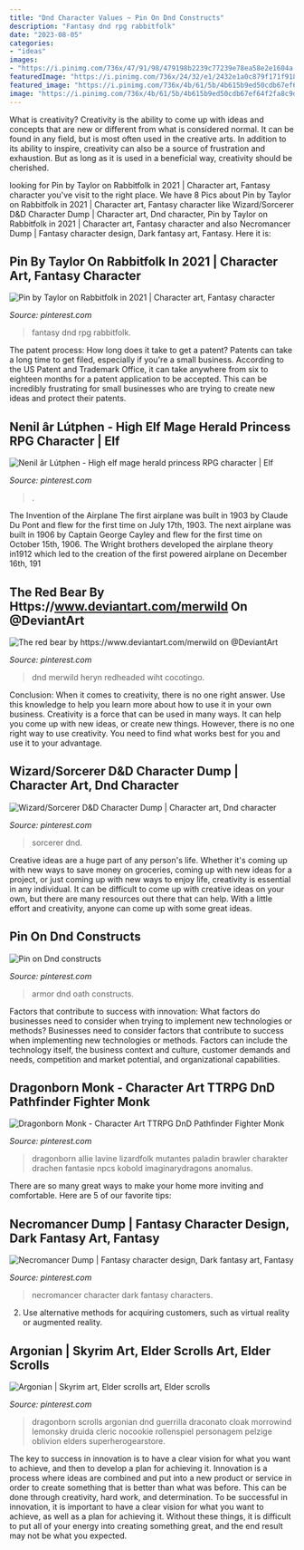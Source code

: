 ```yaml
---
title: "Dnd Character Values ~ Pin On Dnd Constructs"
description: "Fantasy dnd rpg rabbitfolk"
date: "2023-08-05"
categories:
- "ideas"
images:
- "https://i.pinimg.com/736x/47/91/98/479198b2239c77239e78ea58e2e1604a.jpg"
featuredImage: "https://i.pinimg.com/736x/24/32/e1/2432e1a0c879f171f918521a6b862447.jpg"
featured_image: "https://i.pinimg.com/736x/4b/61/5b/4b615b9ed50cdb67ef64f2fa8c9d7c34.jpg"
image: "https://i.pinimg.com/736x/4b/61/5b/4b615b9ed50cdb67ef64f2fa8c9d7c34.jpg"
---
```



What is creativity?
Creativity is the ability to come up with ideas and concepts that are new or different from what is considered normal. It can be found in any field, but is most often used in the creative arts. In addition to its ability to inspire, creativity can also be a source of frustration and exhaustion. But as long as it is used in a beneficial way, creativity should be cherished.

	

		
looking for Pin by Taylor on Rabbitfolk in 2021 | Character art, Fantasy character you've visit to the right place. We have 8 Pics about Pin by Taylor on Rabbitfolk in 2021 | Character art, Fantasy character like Wizard/Sorcerer D&amp;D Character Dump | Character art, Dnd character, Pin by Taylor on Rabbitfolk in 2021 | Character art, Fantasy character and also Necromancer Dump | Fantasy character design, Dark fantasy art, Fantasy. Here it is:
		
    
## Pin By Taylor On Rabbitfolk In 2021 | Character Art, Fantasy Character

<img loading=lazy src="https://i.pinimg.com/736x/e7/46/70/e74670d21bf5b5a677fecb46705e2e3f.jpg" onerror="this.onerror=null;this.src='https://tse1.mm.bing.net/th?id=OIP.Xqdy0BSWxGMyhvOLMQdh_gHaKR&amp;pid=15.1';" alt="Pin by Taylor on Rabbitfolk in 2021 | Character art, Fantasy character">

_Source: pinterest.com_

>fantasy dnd rpg rabbitfolk. 

	

The patent process: How long does it take to get a patent?
Patents can take a long time to get filed, especially if you're a small business. According to the US Patent and Trademark Office, it can take anywhere from six to eighteen months for a patent application to be accepted. This can be incredibly frustrating for small businesses who are trying to create new ideas and protect their patents.

    
## Nenil âr Lútphen - High Elf Mage Herald Princess RPG Character | Elf

<img loading=lazy src="https://i.pinimg.com/736x/f2/d2/09/f2d2092aaaa2d7cd57af114d8192ce33.jpg" onerror="this.onerror=null;this.src='https://tse1.mm.bing.net/th?id=OIP.aApR4qJvjbrwJz_ibTxwLwHaK9&amp;pid=15.1';" alt="Nenil âr Lútphen - High elf mage herald princess RPG character | Elf">

_Source: pinterest.com_

>. 

	

The Invention of the Airplane
The first airplane was built in 1903 by Claude Du Pont and flew for the first time on July 17th, 1903. The next airplane was built in 1906 by Captain George Cayley and flew for the first time on October 15th, 1906. The Wright brothers developed the airplane theory in1912 which led to the creation of the first powered airplane on December 16th, 191
    
## The Red Bear By Https://www.deviantart.com/merwild On @DeviantArt

<img loading=lazy src="https://i.pinimg.com/736x/5c/ec/fd/5cecfd7fefd7628c7af6038fe7f7347b.jpg" onerror="this.onerror=null;this.src='https://tse3.mm.bing.net/th?id=OIP.rF3JcXGlPSWS2TsWx4wtUgHaJ3&amp;pid=15.1';" alt="The red bear by https://www.deviantart.com/merwild on @DeviantArt">

_Source: pinterest.com_

>dnd merwild heryn redheaded wiht cocotingo. 

	

Conclusion: When it comes to creativity, there is no one right answer. Use this knowledge to help you learn more about how to use it in your own business.
Creativity is a force that can be used in many ways. It can help you come up with new ideas, or create new things. However, there is no one right way to use creativity. You need to find what works best for you and use it to your advantage.

    
## Wizard/Sorcerer D&amp;D Character Dump | Character Art, Dnd Character

<img loading=lazy src="https://i.pinimg.com/736x/24/32/e1/2432e1a0c879f171f918521a6b862447.jpg" onerror="this.onerror=null;this.src='https://tse3.mm.bing.net/th?id=OIP.e9u4Z9ruo6Nwmy6ZFdsNXQHaK9&amp;pid=15.1';" alt="Wizard/Sorcerer D&amp;D Character Dump | Character art, Dnd character">

_Source: pinterest.com_

>sorcerer dnd. 

	

Creative ideas are a huge part of any person's life. Whether it's coming up with new ways to save money on groceries, coming up with new ideas for a project, or just coming up with new ways to enjoy life, creativity is essential in any individual. It can be difficult to come up with creative ideas on your own, but there are many resources out there that can help. With a little effort and creativity, anyone can come up with some great ideas.

    
## Pin On Dnd Constructs

<img loading=lazy src="https://i.pinimg.com/736x/53/00/05/530005be3bb3e91b4375d8ff7fe65985.jpg" onerror="this.onerror=null;this.src='https://tse4.mm.bing.net/th?id=OIP.3EHwqPp62H0cfE-sxjadfgHaLZ&amp;pid=15.1';" alt="Pin on Dnd constructs">

_Source: pinterest.com_

>armor dnd oath constructs. 

	

Factors that contribute to success with innovation: What factors do businesses need to consider when trying to implement new technologies or methods?
Businesses need to consider factors that contribute to success when implementing new technologies or methods. Factors can include the technology itself, the business context and culture, customer demands and needs, competition and market potential, and organizational capabilities.

    
## Dragonborn Monk - Character Art TTRPG DnD Pathfinder Fighter Monk

<img loading=lazy src="https://i.pinimg.com/736x/47/91/98/479198b2239c77239e78ea58e2e1604a.jpg" onerror="this.onerror=null;this.src='https://tse3.mm.bing.net/th?id=OIP.Fnkkywrz9GndzHqnXZy-rAHaJ4&amp;pid=15.1';" alt="Dragonborn Monk - Character Art TTRPG DnD Pathfinder Fighter Monk">

_Source: pinterest.com_

>dragonborn allie lavine lizardfolk mutantes paladin brawler charakter drachen fantasie npcs kobold imaginarydragons anomalus. 

	

There are so many great ways to make your home more inviting and comfortable. Here are 5 of our favorite tips:

    
## Necromancer Dump | Fantasy Character Design, Dark Fantasy Art, Fantasy

<img loading=lazy src="https://i.pinimg.com/736x/2e/09/2a/2e092abe98c0b029a11295c47beebbb4.jpg" onerror="this.onerror=null;this.src='https://tse4.mm.bing.net/th?id=OIP.w2lzPgonv54oTVkywsRHjwHaLH&amp;pid=15.1';" alt="Necromancer Dump | Fantasy character design, Dark fantasy art, Fantasy">

_Source: pinterest.com_

>necromancer character dark fantasy characters. 

	

2. Use alternative methods for acquiring customers, such as virtual reality or augmented reality.

    
## Argonian | Skyrim Art, Elder Scrolls Art, Elder Scrolls

<img loading=lazy src="https://i.pinimg.com/736x/4b/61/5b/4b615b9ed50cdb67ef64f2fa8c9d7c34.jpg" onerror="this.onerror=null;this.src='https://tse4.mm.bing.net/th?id=OIP.gdGcARBd0VgOuJvWQvVxcAAAAA&amp;pid=15.1';" alt="Argonian | Skyrim art, Elder scrolls art, Elder scrolls">

_Source: pinterest.com_

>dragonborn scrolls argonian dnd guerrilla draconato cloak morrowind lemonsky druida cleric nocookie rollenspiel personagem pelzige oblivion elders superherogearstore. 

	

The key to success in innovation is to have a clear vision for what you want to achieve, and then to develop a plan for achieving it.
Innovation is a process where ideas are combined and put into a new product or service in order to create something that is better than what was before. This can be done through creativity, hard work, and determination. To be successful in innovation, it is important to have a clear vision for what you want to achieve, as well as a plan for achieving it. Without these things, it is difficult to put all of your energy into creating something great, and the end result may not be what you expected.


